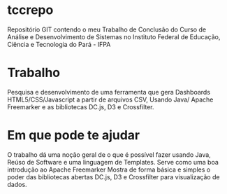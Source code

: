 # tccrepo
Repositório GIT contendo o meu Trabalho de Conclusão do Curso de Análise e Desenvolvimento de Sistemas no Instituto Federal de Educação, Ciência e Tecnologia do Pará - IFPA

# Trabalho
Pesquisa e desenvolvimento de uma ferramenta que gera Dashboards HTML5/CSS/Javascript a partir de arquivos CSV, Usando Java/ Apache Freemarker e as bibliotecas DC.js, D3 e Crossfilter.

# Em que pode te ajudar
O trabalho dá uma noção geral de o que é possível fazer usando Java, Reúso de Software e uma linguagem de Templates.
Serve como uma boa introdução ao Apache Freemarker
Mostra de forma básica e simples o poder das bibliotecas abertas DC.js, D3 e Crossfilter para visualização de dados.
